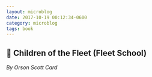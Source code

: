 ```yaml
---
layout: microblog
date: 2017-10-19 00:12:34-0600
category: microblog
tags: book
---
```

## 📖 Children of the Fleet (Fleet School)
*By Orson Scott Card*
